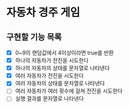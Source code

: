 # 자동차 경주 게임

## 구현할 기능 목록

- [X] 0~9의 랜덤값에서 4이상이라면 true를 반환
- [X] 하나의 자동차가 전진을 시도한다
- [X] 하나의 자동차의 상태를 문자열로 나타낸다
- [X] 여러 자동차가 전진을 시도한다
- [X] 여러 자동차의 상태를 문자열로 나타낸다
- [ ] 여러 자동차가 여러 횟수에 걸쳐 전진을 시도한다
- [ ] 실행 결과를 문자열로 나타낸다
